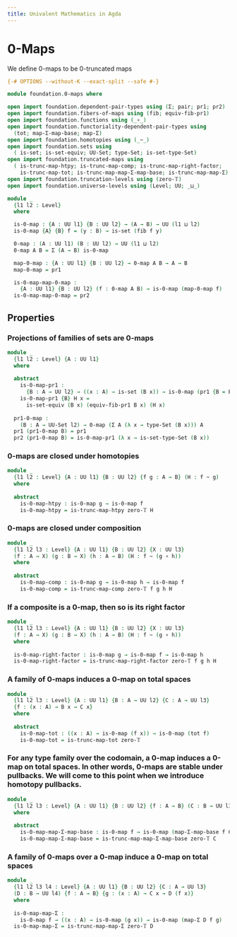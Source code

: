```yaml
---
title: Univalent Mathematics in Agda
---
```


# 0-Maps

We define 0-maps to be 0-truncated maps

```agda
{-# OPTIONS --without-K --exact-split --safe #-}

module foundation.0-maps where

open import foundation.dependent-pair-types using (Σ; pair; pr1; pr2)
open import foundation.fibers-of-maps using (fib; equiv-fib-pr1)
open import foundation.functions using (_∘_)
open import foundation.functoriality-dependent-pair-types using
  (tot; map-Σ-map-base; map-Σ)
open import foundation.homotopies using (_~_)
open import foundation.sets using
  ( is-set; is-set-equiv; UU-Set; type-Set; is-set-type-Set)
open import foundation.truncated-maps using
  ( is-trunc-map-htpy; is-trunc-map-comp; is-trunc-map-right-factor;
    is-trunc-map-tot; is-trunc-map-map-Σ-map-base; is-trunc-map-map-Σ)
open import foundation.truncation-levels using (zero-𝕋)
open import foundation.universe-levels using (Level; UU; _⊔_)
```

```agda
module _
  {l1 l2 : Level}
  where

  is-0-map : {A : UU l1} {B : UU l2} → (A → B) → UU (l1 ⊔ l2)
  is-0-map {A} {B} f = (y : B) → is-set (fib f y)

  0-map : (A : UU l1) (B : UU l2) → UU (l1 ⊔ l2)
  0-map A B = Σ (A → B) is-0-map

  map-0-map : {A : UU l1} {B : UU l2} → 0-map A B → A → B
  map-0-map = pr1

  is-0-map-map-0-map :
    {A : UU l1} {B : UU l2} (f : 0-map A B) → is-0-map (map-0-map f)
  is-0-map-map-0-map = pr2
```

## Properties

### Projections of families of sets are 0-maps

```agda
module _
  {l1 l2 : Level} {A : UU l1}
  where
  
  abstract
    is-0-map-pr1 :
      {B : A → UU l2} → ((x : A) → is-set (B x)) → is-0-map (pr1 {B = B})
    is-0-map-pr1 {B} H x =
      is-set-equiv (B x) (equiv-fib-pr1 B x) (H x)
                                                  
  pr1-0-map :
    (B : A → UU-Set l2) → 0-map (Σ A (λ x → type-Set (B x))) A
  pr1 (pr1-0-map B) = pr1
  pr2 (pr1-0-map B) = is-0-map-pr1 (λ x → is-set-type-Set (B x))
```

### 0-maps are closed under homotopies

```agda
module _
  {l1 l2 : Level} {A : UU l1} {B : UU l2} {f g : A → B} (H : f ~ g)
  where
  
  abstract
    is-0-map-htpy : is-0-map g → is-0-map f
    is-0-map-htpy = is-trunc-map-htpy zero-𝕋 H
```

### 0-maps are closed under composition

```agda
module _
  {l1 l2 l3 : Level} {A : UU l1} {B : UU l2} {X : UU l3}
  (f : A → X) (g : B → X) (h : A → B) (H : f ~ (g ∘ h))
  where
  
  abstract
    is-0-map-comp : is-0-map g → is-0-map h → is-0-map f
    is-0-map-comp = is-trunc-map-comp zero-𝕋 f g h H
```

### If a composite is a 0-map, then so is its right factor

```agda
module _
  {l1 l2 l3 : Level} {A : UU l1} {B : UU l2} {X : UU l3}
  (f : A → X) (g : B → X) (h : A → B) (H : f ~ (g ∘ h))
  where
  
  is-0-map-right-factor : is-0-map g → is-0-map f → is-0-map h
  is-0-map-right-factor = is-trunc-map-right-factor zero-𝕋 f g h H
```

### A family of 0-maps induces a 0-map on total spaces

```agda
module _
  {l1 l2 l3 : Level} {A : UU l1} {B : A → UU l2} {C : A → UU l3}
  {f : (x : A) → B x → C x}
  where
  
  abstract
    is-0-map-tot : ((x : A) → is-0-map (f x)) → is-0-map (tot f)
    is-0-map-tot = is-trunc-map-tot zero-𝕋
```

### For any type family over the codomain, a 0-map induces a 0-map on total spaces. In other words, 0-maps are stable under pullbacks. We will come to this point when we introduce homotopy pullbacks.

```agda
module _
  {l1 l2 l3 : Level} {A : UU l1} {B : UU l2} {f : A → B} (C : B → UU l3)
  where
    
  abstract
    is-0-map-map-Σ-map-base : is-0-map f → is-0-map (map-Σ-map-base f C)
    is-0-map-map-Σ-map-base = is-trunc-map-map-Σ-map-base zero-𝕋 C
```

### A family of 0-maps over a 0-map induce a 0-map on total spaces

```agda
module _
  {l1 l2 l3 l4 : Level} {A : UU l1} {B : UU l2} {C : A → UU l3}
  (D : B → UU l4) {f : A → B} {g : (x : A) → C x → D (f x)}
  where
    
  is-0-map-map-Σ :
    is-0-map f → ((x : A) → is-0-map (g x)) → is-0-map (map-Σ D f g)
  is-0-map-map-Σ = is-trunc-map-map-Σ zero-𝕋 D
```
